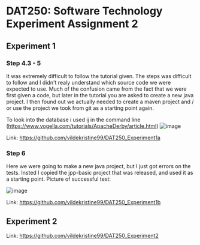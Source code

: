 # DAT250: Software Technology Experiment Assignment 2
## Experiment 1
### Step 4.3 - 5
It was extremely difficult to follow the tutorial given. The steps was difficult to follow and I didn't realy understand which source code we were expected to use. Much of the confusion came from the fact that we were first given a code, but later in the tutorial you are asked to create a new java project. I then found out we actually needed to create a maven project and / or use the project we took from git as a starting point again.

To look into the database i used ij in the command line (https://www.vogella.com/tutorials/ApacheDerby/article.html)
![image](https://user-images.githubusercontent.com/42578149/133001086-65f98ad5-08e5-4ad5-9749-f8dfa129d964.png)

Link: https://github.com/vildekristine99/DAT250_Experiment1a

### Step 6
Here we were going to make a new java project, but I just got errors on the tests. Insted I copied the jpp-basic project that was released, and used it as a starting point.
Picture of successful test:

![image](https://user-images.githubusercontent.com/42578149/133001289-3f92753c-b42a-4a02-92ff-f92ebc15ff6e.png)

Link: https://github.com/vildekristine99/DAT250_Experiment1b

## Experiment 2

Link: https://github.com/vildekristine99/DAT250_Experiment2
